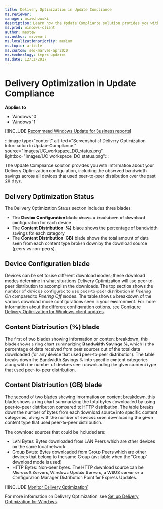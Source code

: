 ```yaml
---
title: Delivery Optimization in Update Compliance
ms.reviewer: 
manager: aczechowski
description: Learn how the Update Compliance solution provides you with information about your Delivery Optimization configuration.
ms.prod: windows-client
author: mestew
ms.author: mstewart
ms.localizationpriority: medium
ms.topic: article
ms.custom: seo-marvel-apr2020
ms.technology: itpro-updates
ms.date: 12/31/2017
---
```


# Delivery Optimization in Update Compliance

**Applies to**

- Windows 10
- Windows 11

<!--Using include for recommending Windows Update for Business reports for all Update Compliance v1 docs-->
[!INCLUDE [Recommend Windows Update for Business reports](./includes/wufb-reports-recommend.md)]

:::image type="content" alt-text="Screenshot of Delivery Optimization information in Update Compliance." source="images/UC_workspace_DO_status.png" lightbox="images/UC_workspace_DO_status.png":::

The Update Compliance solution provides you with information about your Delivery Optimization configuration, including the observed bandwidth savings across all devices that used peer-to-peer distribution over the past 28 days.

## Delivery Optimization Status
 
The Delivery Optimization Status section includes three blades:

- The **Device Configuration** blade shows a breakdown of download configuration for each device
- The **Content Distribution (%)** blade shows the percentage of bandwidth savings for each category
- The **Content Distribution (GB)** blade shows the total amount of data seen from each content type broken down by the download source (peers vs non-peers).

 
## Device Configuration blade
Devices can be set to use different download modes; these download modes determine in what situations Delivery Optimization will use peer-to-peer distribution to accomplish the downloads. The top section shows the number of devices configured to use peer-to-peer distribution in *Peering On* compared to *Peering Off* modes. The table shows a breakdown of the various download mode configurations seen in your environment. For more information about the different configuration options, see [Configure Delivery Optimization for Windows client updates](../do/waas-delivery-optimization-setup.md).
 
## Content Distribution (%) blade
The first of two blades showing information on content breakdown, this blade shows a ring chart summarizing **Bandwidth Savings %**, which is the percentage of data received from peer sources out of the total data downloaded (for any device that used peer-to-peer distribution).
The table breaks down the Bandwidth Savings % into specific content categories along with the number of devices seen downloading the given content type that used peer-to-peer distribution.
 
## Content Distribution (GB) blade
The second of two blades showing information on content breakdown, this blade shows a ring chart summarizing the total bytes downloaded by using peer-to-peer distribution compared to HTTP distribution. 
The table breaks down the number of bytes from each download source into specific content categories, along with the number of devices seen downloading the given content type that used peer-to-peer distribution.

The download sources that could be included are:
- LAN Bytes: Bytes downloaded from LAN Peers which are other devices on the same local network
- Group Bytes: Bytes downloaded from Group Peers which are other devices that belong to the same Group (available when the "Group" download mode is used)
- HTTP Bytes: Non-peer bytes. The HTTP download source can be Microsoft Servers, Windows Update Servers, a WSUS server or a Configuration Manager Distribution Point for Express Updates.

<!--Using include file, waas-delivery-optimization-monitor.md, for shared content on DO monitoring-->
[!INCLUDE [Monitor Delivery Optimization](../do/includes/waas-delivery-optimization-monitor.md)]

For more information on Delivery Optimization, see [Set up Delivery Optimization for Windows](../do/waas-delivery-optimization-setup.md).
